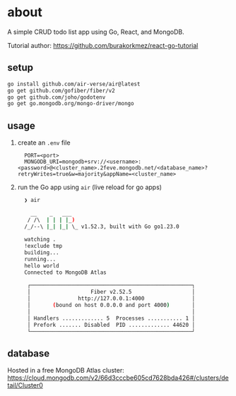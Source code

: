 # about

A simple CRUD todo list app using Go, React, and MongoDB.

Tutorial author: <https://github.com/burakorkmez/react-go-tutorial>

## setup

```bash
go install github.com/air-verse/air@latest
go get github.com/gofiber/fiber/v2
go get github.com/joho/godotenv
go get go.mongodb.org/mongo-driver/mongo
```

## usage

1. create an `.env` file
    ```env
      PORT=<port>
      MONGODB_URI=mongodb+srv://<username>:<password>@<cluster_name>.2feve.mongodb.net/<database_name>?retryWrites=true&w=majority&appName=<cluster_name>
    ```
2. run the Go app using `air` (live reload for go apps)
    ```bash
      ❯ air
      
        __    _   ___  
       / /\  | | | |_) 
      /_/--\ |_| |_| \_ v1.52.3, built with Go go1.23.0
      
      watching .
      !exclude tmp
      building...
      running...
      hello world
      Connected to MongoDB Atlas
      
       ┌───────────────────────────────────────────────────┐ 
       │                   Fiber v2.52.5                   │ 
       │               http://127.0.0.1:4000               │ 
       │       (bound on host 0.0.0.0 and port 4000)       │ 
       │                                                   │ 
       │ Handlers ............. 5  Processes ........... 1 │ 
       │ Prefork ....... Disabled  PID ............. 44620 │ 
       └───────────────────────────────────────────────────┘ 
    ```

## database

Hosted in a free MongoDB Atlas cluster: <https://cloud.mongodb.com/v2/66d3cccbe605cd7628bda426#/clusters/detail/Cluster0>
